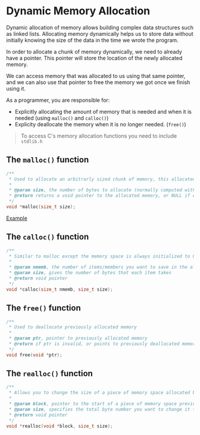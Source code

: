 # Dynamic Memory Allocation

Dynamic allocation of memory allows building complex data structures such as linked lists. Allocating memory dynamically helps us to store data without initially knowing the size of the data in the time we wrote the program.

In order to allocate a chunk of memory dynamically, we need to already have a pointer. This pointer will store the location of the newly allocated memory.

We can access memory that was allocated to us using that same pointer, and we can also use that pointer to free the memory we got once we finish using it.

As a programmer, you are responsible for:

- Explicitly allocating the amount of memory that is needed and when it is needed (using `malloc()` and `calloc()`)
- Explicity deallocate the memory when it is no longer needed. (`free()`)

> To access C's memory allocation functions you need to include `stdlib.h`

## The `malloc()` function

```c
/**
 * Used to allocate an arbitrarly sized chunk of memory, this allocated memory is uninitialized.
 *
 * @param size, the number of bytes to allocate (normally computed with sizeof())
 * @return returns a void pointer to the allocated memory, or NULL if error is encountered
 */
void *malloc(size_t size);
```

[Example](malloc.c)

## The `calloc()` function

```c
/**
 * Similar to malloc except the memory space is always initialized to 0
 * 
 * @param nmemb, the number of items/members you want to save in the allocated memory space
 * @param size, gives the number of bytes that each item takes
 * @return void pointer
 */
void *calloc(size_t nmemb, size_t size);
```

## The `free()` function

```c
/**
 * Used to deallocate previously allocated memory
 *
 * @param ptr, pointer to previously allocated memory
 * @return if ptr is invalid, or points to previously deallocated memory, behavior is undefined
 */
void free(void *ptr);
```

## The `realloc()` function

```c
/**
 * Allows you to change the size of a piece of memory space allocated by malloc(), calloc(), or even itself
 *
 * @param block, pointer to the start of a piece of memory space previously allocated
 * @param size, specifies the total byte number you want to change it to
 * @return void pointer
 */
void *realloc(void *block, size_t size);
```